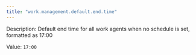 ```yaml
---
title: "work.management.default.end.time"
---
```


Description: Default end time for all work agents when no schedule is set, formatted as 17:00

Value: `17:00`